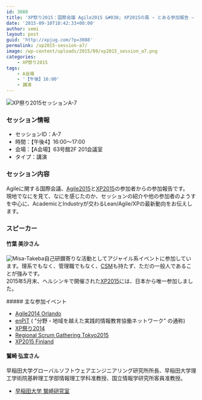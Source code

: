 ```yaml
---
id: 3088
title: 'XP祭り2015：国際会議 Agile2015 &#038; XP2015の風 – とある参加報告 – (竹葉 美沙さん、鷲崎 弘宜さん)'
date: '2015-09-10T10:42:33+00:00'
author: semi
layout: post
guid: 'http://xpjug.com/?p=3088'
permalink: /xp2015-session-a7/
image: /wp-content/uploads/2015/09/xp2015_session_a7.png
categories:
    - XP祭り2015
tags:
    - A会場
    - '【午後】16:00'
    - 講演
---
```


![XP祭り2015セッションA-7](http://xpjug.com/wp-content/uploads/2015/09/xp2015_session_a7.png)

### セッション情報

- セッションID：A-7
- 時間：【午後4】16:00～17:00
- 会場：【A会場】63号館2F 201会議室
- タイプ：講演

### セッション内容

Agileに関する国際会議、[Agile2015](http://agile2015.agilealliance.org/)と[XP2015](http://www.xp2015.org/)の参加者からの参加報告です。  
現地でなにを見て、なにを感じたのか、セッションの紹介や他の参加者のようすを中心に、AcademicとIndustryが交わるLean/Agile/XPの最新動向をお伝えします。

### スピーカー

#### 竹葉 美沙さん

![Misa-Takeba](http://xpjug.com/wp-content/uploads/2015/09/Misa-Takeba.png)自己研鑚寄りな活動としてアジャイル系イベントに参加しています。理系でもなく、管理職でもなく、[CSM](https://www.scrumalliance.org/certifications/practitioners/certified-scrummaster-csm)も持たず、ただの一般人であることが強みです。  
2015年5月末、ヘルシンキで開催された[XP2015](http://www.xp2015.org/)には、日本から唯一参加しました。

<div style="clear:both;"></div>##### 主な参加イベント

- [Agile2014 Orlando](http://agile2014.agilealliance.org/)
- [enPiT](http://www.enpit.jp/) ( "分野・地域を越えた実践的情報教育協働ネットワーク" の通称)
- [XP祭り2014](http://xpjug.com/xp2014/)
- [Regional Scrum Gathering Tokyo2015](http://2015.scrumgatheringtokyo.org/)
- [XP2015 Finland](http://www.xp2015.org/)

#### 鷲崎 弘宜さん

早稲田大学グローバルソフトウェアエンジニアリング研究所所長、早稲田大学理工学術院基幹理工学部情報理工学科准教授、国立情報学研究所客員准教授。

- [早稲田大学 鷲崎研究室](http://www.washi.cs.waseda.ac.jp/)
